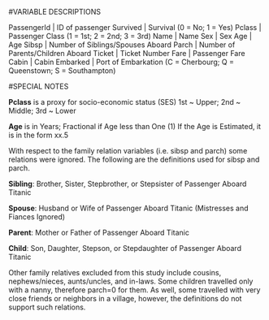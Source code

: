 #VARIABLE DESCRIPTIONS

PassengerId   |  ID of passenger
Survived      |  Survival (0 = No; 1 = Yes)
Pclass        |  Passenger Class (1 = 1st; 2 = 2nd; 3 = 3rd)
Name          |  Name
Sex           |  Sex
Age           |  Age
Sibsp         |  Number of Siblings/Spouses Aboard
Parch         |  Number of Parents/Children Aboard
Ticket        |  Ticket Number
Fare          |  Passenger Fare
Cabin         |  Cabin
Embarked      |  Port of Embarkation (C = Cherbourg; Q = Queenstown; S = Southampton)

#SPECIAL NOTES

__Pclass__ is a proxy for socio-economic status (SES)
 1st ~ Upper; 2nd ~ Middle; 3rd ~ Lower

__Age__ is in Years; Fractional if Age less than One (1)
 If the Age is Estimated, it is in the form xx.5

With respect to the family relation variables (i.e. sibsp and parch)
some relations were ignored.  The following are the definitions used
for sibsp and parch.

__Sibling__:  Brother, Sister, Stepbrother, or Stepsister of Passenger Aboard Titanic

__Spouse__:   Husband or Wife of Passenger Aboard Titanic (Mistresses and Fiances Ignored)

__Parent__:   Mother or Father of Passenger Aboard Titanic

__Child__:    Son, Daughter, Stepson, or Stepdaughter of Passenger Aboard Titanic


Other family relatives excluded from this study include cousins,
nephews/nieces, aunts/uncles, and in-laws.  Some children travelled
only with a nanny, therefore parch=0 for them.  As well, some
travelled with very close friends or neighbors in a village, however,
the definitions do not support such relations.